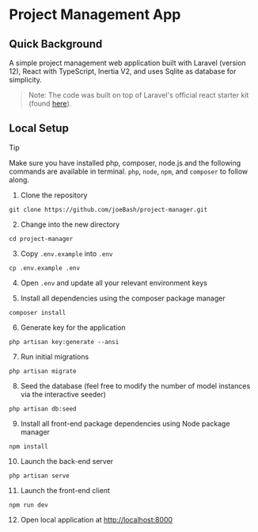 
# Project Management App

## Quick Background
A simple project management web application built with Laravel (version 12), React with TypeScript, Inertia V2, and uses Sqlite as database for simplicity.

> Note: The code was built on top of Laravel's official react starter kit (found [here](https://laravel.com/docs/12.x/starter-kits#react)).

## Local Setup

> [!TIP]
> Make sure you have installed php, composer, node.js and the following commands are available in terminal. `php`, `node`, `npm`, and `composer` to follow along.

1) Clone the repository
```git
git clone https://github.com/joeBash/project-manager.git
```

2) Change into the new directory
```git
cd project-manager
```

3) Copy `.env.example` into `.env`
```git
cp .env.example .env
```

4) Open `.env` and update all your relevant environment keys


5) Install all dependencies using the composer package manager
```git
composer install
```

6) Generate key for the application
```git
php artisan key:generate --ansi
```

7) Run initial migrations
```git
php artisan migrate
```

8) Seed the database (feel free to modify the number of model instances via the interactive seeder)
```git
php artisan db:seed
```

9) Install all front-end package dependencies using Node package manager
```git
npm install
```

10) Launch the back-end server
```git
php artisan serve
```

11) Launch the front-end client
```git
npm run dev
```

12) Open local application at [http://localhost:8000](http://localhost:8000)
